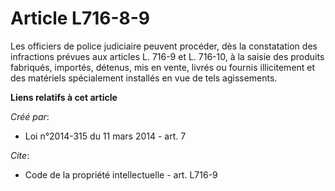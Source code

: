 # Article L716-8-9

Les officiers de police judiciaire peuvent procéder, dès la constatation des infractions prévues aux articles L. 716-9 et L.
716-10, à la saisie des produits fabriqués, importés, détenus, mis en vente, livrés ou fournis illicitement et des matériels
spécialement installés en vue de tels agissements.

**Liens relatifs à cet article**

_Créé par_:

  - Loi n°2014-315 du 11 mars 2014 - art. 7

_Cite_:

  - Code de la propriété intellectuelle - art. L716-9
